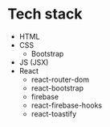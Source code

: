 # Tech stack
- HTML
- CSS
  - Bootstrap
- JS (JSX)
- React
  - react-router-dom
  - react-bootstrap
  - firebase
  - react-firebase-hooks
  - react-toastify
